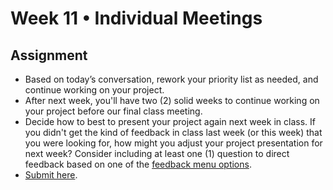 # Week 11 • Individual Meetings

## Assignment

- Based on today’s conversation, rework your priority list as needed, and
  continue working on your project.
- After next week, you'll have two (2) solid weeks to continue working on your
  project before our final class meeting.
- Decide how to best to present your project again next week in class. If you
  didn't get the kind of feedback in class last week (or this week) that you
  were looking for, how might you adjust your project presentation for next
  week? Consider including at least one (1) question to direct feedback based on
  one of the [feedback menu
  options](https://docs.google.com/presentation/d/1ne-FVdiwIy2AMkfTHDFBmw2DI80ZkRotReKnCPNcotY/edit#slide=id.g22c188a2f93_0_88).
- [Submit here](https://forms.gle/ec4VxRgt8CtAjDGU7).

